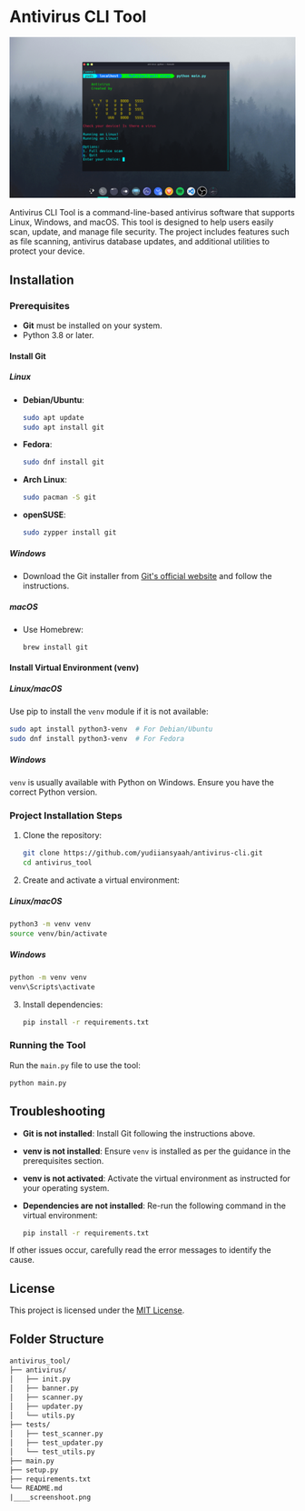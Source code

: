 # Antivirus CLI Tool

![Screenshot](screenshoot.png)

Antivirus CLI Tool is a command-line-based antivirus software that supports Linux, Windows, and macOS. This tool is designed to help users easily scan, update, and manage file security. The project includes features such as file scanning, antivirus database updates, and additional utilities to protect your device.

## Installation

### Prerequisites
- **Git** must be installed on your system.
- Python 3.8 or later.

#### Install Git
##### Linux
- **Debian/Ubuntu**:
  ```bash
  sudo apt update
  sudo apt install git
  ```
- **Fedora**:
  ```bash
  sudo dnf install git
  ```
- **Arch Linux**:
  ```bash
  sudo pacman -S git
  ```
- **openSUSE**:
  ```bash
  sudo zypper install git
  ```

##### Windows
- Download the Git installer from [Git's official website](https://git-scm.com/) and follow the instructions.

##### macOS
- Use Homebrew:
  ```bash
  brew install git
  ```

#### Install Virtual Environment (venv)
##### Linux/macOS
Use pip to install the `venv` module if it is not available:
```bash
sudo apt install python3-venv  # For Debian/Ubuntu
sudo dnf install python3-venv  # For Fedora
```

##### Windows
`venv` is usually available with Python on Windows. Ensure you have the correct Python version.

### Project Installation Steps
1. Clone the repository:
   ```bash
   git clone https://github.com/yudiiansyaah/antivirus-cli.git
   cd antivirus_tool
   ```

2. Create and activate a virtual environment:
##### Linux/macOS
   ```bash
   python3 -m venv venv
   source venv/bin/activate
   ```
##### Windows
   ```cmd
   python -m venv venv
   venv\Scripts\activate
   ```

3. Install dependencies:
   ```bash
   pip install -r requirements.txt
   ```

### Running the Tool
Run the `main.py` file to use the tool:
```bash
python main.py
```

## Troubleshooting

- **Git is not installed**:
  Install Git following the instructions above.

- **venv is not installed**:
  Ensure `venv` is installed as per the guidance in the prerequisites section.

- **venv is not activated**:
  Activate the virtual environment as instructed for your operating system.

- **Dependencies are not installed**:
  Re-run the following command in the virtual environment:
  ```bash
  pip install -r requirements.txt
  ```

If other issues occur, carefully read the error messages to identify the cause.

## License
This project is licensed under the [MIT License](LICENSE).

## Folder Structure
```plaintext
antivirus_tool/
├── antivirus/
│   ├── init.py
│   ├── banner.py
│   ├── scanner.py
│   ├── updater.py
│   └── utils.py
├── tests/
│   ├── test_scanner.py
│   ├── test_updater.py
│   └── test_utils.py
├── main.py
├── setup.py
├── requirements.txt
└── README.md
|____screenshoot.png
```
